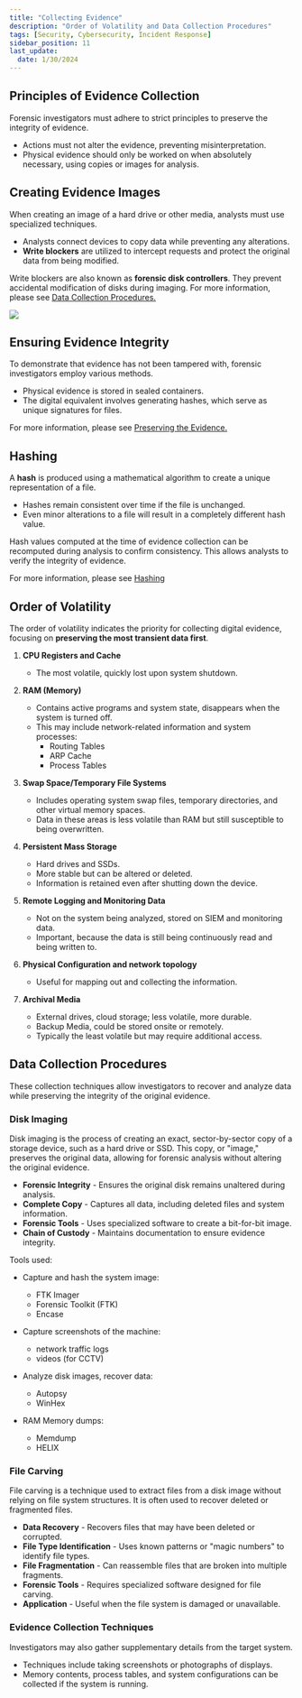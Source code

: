 ```yaml
---
title: "Collecting Evidence"
description: "Order of Volatility and Data Collection Procedures"
tags: [Security, Cybersecurity, Incident Response]
sidebar_position: 11
last_update:
  date: 1/30/2024
---
```




## Principles of Evidence Collection

Forensic investigators must adhere to strict principles to preserve the integrity of evidence.

- Actions must not alter the evidence, preventing misinterpretation.
- Physical evidence should only be worked on when absolutely necessary, using copies or images for analysis.

## Creating Evidence Images

When creating an image of a hard drive or other media, analysts must use specialized techniques.

- Analysts connect devices to copy data while preventing any alterations.
- **Write blockers** are utilized to intercept requests and protect the original data from being modified.

Write blockers are also known as **forensic disk controllers**. They prevent accidental modification of disks during imaging. For more information, please see [Data Collection Procedures.](#data-collection-procedures)

![](/img/docs/digital-forensics-write-blockers-forensic-disk-controllers.png)

## Ensuring Evidence Integrity

To demonstrate that evidence has not been tampered with, forensic investigators employ various methods.

- Physical evidence is stored in sealed containers.
- The digital equivalent involves generating hashes, which serve as unique signatures for files.

For more information, please see [Preserving the Evidence.](/docs/007-Cybersecurity/010-Digital-Forensics/012-Preserving-Evidence.md)


## Hashing 

A **hash** is produced using a mathematical algorithm to create a unique representation of a file.

- Hashes remain consistent over time if the file is unchanged.
- Even minor alterations to a file will result in a completely different hash value.

Hash values computed at the time of evidence collection can be recomputed during analysis to confirm consistency. This allows analysts to verify the integrity of evidence. 

For more information, please see [Hashing](/docs/007-Cybersecurity/005-Cryptography/012-Hashing.md#)


## Order of Volatility

The order of volatility indicates the priority for collecting digital evidence, focusing on **preserving the most transient data first**.

1. **CPU Registers and Cache**

    - The most volatile, quickly lost upon system shutdown.

2. **RAM (Memory)**

    - Contains active programs and system state, disappears when the system is turned off.
    - This may include network-related information and system processes:
        - Routing Tables
        - ARP Cache
        - Process Tables   

3. **Swap Space/Temporary File Systems**

    - Includes operating system swap files, temporary directories, and other virtual memory spaces. 
    - Data in these areas is less volatile than RAM but still susceptible to being overwritten.
    
4. **Persistent Mass Storage**

    - Hard drives and SSDs.
    - More stable but can be altered or deleted.
    - Information is retained even after shutting down the device.

5. **Remote Logging and Monitoring Data**

    - Not on the system being analyzed, stored on SIEM and monitoring data.
    - Important, because the data is still being continuously read and being written to.

6. **Physical Configuration and network topology**

    - Useful for mapping out and collecting the information.

7. **Archival Media**
    
    - External drives, cloud storage; less volatile, more durable.
    - Backup Media, could be stored onsite or remotely.
    - Typically the least volatile but may require additional access.


## Data Collection Procedures 

These collection techniques allow investigators to recover and analyze data while preserving the integrity of the original evidence.

### Disk Imaging 

Disk imaging is the process of creating an exact, sector-by-sector copy of a storage device, such as a hard drive or SSD. This copy, or "image," preserves the original data, allowing for forensic analysis without altering the original evidence.

- **Forensic Integrity** - Ensures the original disk remains unaltered during analysis.
- **Complete Copy** - Captures all data, including deleted files and system information.
- **Forensic Tools** - Uses specialized software to create a bit-for-bit image.
- **Chain of Custody** - Maintains documentation to ensure evidence integrity.

Tools used:

- Capture and hash the system image: 

    - FTK Imager 
    - Forensic Toolkit (FTK)
    - Encase

- Capture screenshots of the machine:

    - network traffic logs 
    - videos (for CCTV)

- Analyze disk images, recover data:
    - Autopsy 
    - WinHex

- RAM Memory dumps:
    - Memdump
    - HELIX

### File Carving 

File carving is a technique used to extract files from a disk image without relying on file system structures. It is often used to recover deleted or fragmented files.

- **Data Recovery** - Recovers files that may have been deleted or corrupted.
- **File Type Identification** - Uses known patterns or "magic numbers" to identify file types.
- **File Fragmentation** - Can reassemble files that are broken into multiple fragments.
- **Forensic Tools** - Requires specialized software designed for file carving.
- **Application** - Useful when the file system is damaged or unavailable. 

### Evidence Collection Techniques

Investigators may also gather supplementary details from the target system.

- Techniques include taking screenshots or photographs of displays.
- Memory contents, process tables, and system configurations can be collected if the system is running.



